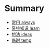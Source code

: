 # Summary

- [常用 always](always/always.md)
- [系统知识 learn](learn/learn.md)
- [想法 ideas](ideas/ideas.md)
- [临时 temp](temp/temp.md)